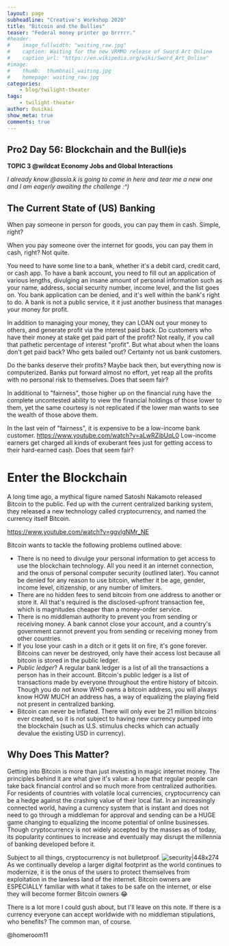 ```yaml
---
layout: page
subheadline: "Creative's Workshop 2020"
title: "Bitcoin and the Bullies"
teaser: "Federal money printer go brrrrr."
#header:
#    image_fullwidth: "waiting_raw.jpg"
#    caption: Waiting for the new VRMMO release of Sword Art Online
#    caption_url: "https://en.wikipedia.org/wiki/Sword_Art_Online"
#image:
#    thumb:  thumbnail_waiting.jpg
#    homepage: waiting_raw.jpg
categories:
    - blog/twilight-theater
tags:
    - twilight-theater
author: Ousikai
show_meta: true
comments: true
---
```

## Pro2 Day 56: Blockchain and the Bull(ie)s

**TOPIC 3 @wildcat Economy Jobs and Global Interactions**

*I already know @assia.k is going to come in here and tear me a new one and I am eagerly awaiting the challenge :^)*  

## The Current State of (US) Banking
When pay someone in person for goods, you can pay them in cash. Simple, right? 

When you pay someone over the internet for goods, you can pay them in cash, right? Not quite. 

You need to have some line to a bank, whether it's a debit card, credit card, or cash app. To have a bank account, you need to fill out an application of various lengths, divulging an insane amount of personal information such as your name, address, social security number, income level, and the list goes on. You bank application can be denied, and it's well within the bank's right to do. A bank is not a public service, it it just another business that manages your money for profit. 

In addition to managing your money, they can LOAN out your money to others, and generate profit via the interest paid back. Do customers who have their money at stake get paid part of the profit? Not really, if you call that pathetic percentage of interest "profit". But what about when the loans don't get paid back? Who gets bailed out? Certainty not us bank customers. 

Do the banks deserve their profits? Maybe back then, but everything now is computerized. Banks put forward almost no effort, yet reap all the profits with no personal risk to themselves. Does that seem fair?

In additional to "fairness", those higher up on the financial rung have the complete uncontested ability to view the financial holdings of those lower to them, yet the same courtesy is not replicated if the lower man wants to see the wealth of those above them. 

In the last vein of "fairness", it is expensive to be a low-income bank customer. 
https://www.youtube.com/watch?v=aLwRZibUqL0
Low-income earners get charged all kinds of exuberant fees just for getting access to their hard-earned cash. Does that seem fair?

# Enter the Blockchain
A long time ago, a mythical figure named Satoshi Nakamoto released Bitcoin to the public. Fed up with the current centralized banking system, they released a new technology called cryptocurrency, and named the currency itself Bitcoin.

https://www.youtube.com/watch?v=ggvlgNMr_NE

Bitcoin wants to tackle the following problems outlined above:
* There is no need to divulge your personal information to get access to use the blockchain technology. All you need it an internet connection, and the onus of personal computer security (outlined later). You cannot be denied for any reason to use bitcoin, whether it be age, gender, income level, citizenship, or any number of limiters. 
* There are no hidden fees to send bitcoin from one address to another or store it. All that's required is the disclosed-upfront transaction fee, which is magnitudes cheaper than a money-order service. 
* There is no middleman authority to prevent you from sending or receiving money. A bank cannot close your account, and a country's government cannot prevent you from sending or receiving money from other countries. 
* If you lose your cash in a ditch or it gets lit on fire, it's gone forever. Bitcoins can never be destroyed, only have their access lost because all bitcoin is stored in the public ledger. 
* *Public ledger*? A regular bank ledger is a list of all the transactions a person has in their account. Bitcoin's public ledger is a list of transactions made by everyone throughout the entire history of bitcoin. Though you do not know WHO owns a bitcoin address, you will always know HOW MUCH an address has, a way of equalizing the playing field not present in centralized banking. 
* Bitcoin can never be inflated. There will only ever be 21 million bitcoins ever created, so it is not subject to having new currency pumped into the blockchain (such as U.S. stimulus checks which can actually devalue the existing USD in currency).

## Why Does This Matter? 
Getting into Bitcoin is more than just investing in magic internet money. The principles behind it are what give it's value: a hope that regular people can take back financial control and so much more from centralized authorities. For residents of countries with volatile local currencies, cryptocurrency can be a hedge against the crashing value of their local fiat. In an increasingly connected world, having a currency system that is instant and does not need to go through a middleman for approval and sending can be a HUGE game changing to equalizing the income potential of online businesses. Though cryptocurrency is not widely accepted by the masses as of today, its popularity continues to increase and eventually may disrupt the millennia of banking developed before it. 

Subject to all things, cryptocurrency is not bulletproof. 
![security|448x274](upload://r8WdRTwyBjY2xEg5Q31I0GooevY.png) 
As we continually develop a larger digital footprint as the world continues to modernize, it is the onus of the users to protect themselves from exploitation in the lawless land of the internet. Bitcoin owners are ESPECIALLY familiar with what it takes to be safe on the internet, or else they will become former Bitcoin owners :joy:  

There is a lot more I could gush about, but I'll leave on this note. If there is a currency everyone can accept worldwide with no middleman stipulations, who benefits? The common man, of course. 

@homeroom11